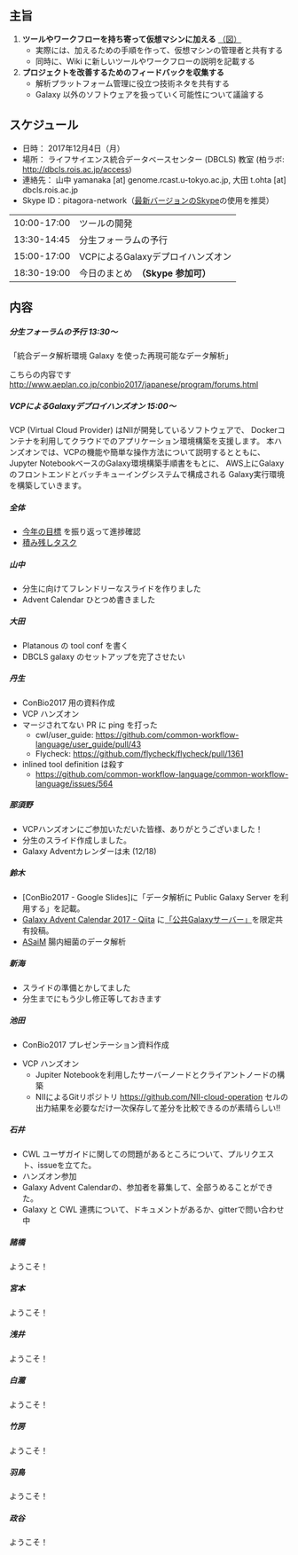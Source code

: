 
主旨
----

1.  **ツールやワークフローを持ち寄って仮想マシンに加える** [（図）](http://www.pitagora-galaxy.org/_/rsrc/1416890873801/about/about_overview.png)
    -   実際には、加えるための手順を作って、仮想マシンの管理者と共有する
    -   同時に、Wiki に新しいツールやワークフローの説明を記載する
2.  **プロジェクトを改善するためのフィードバックを収集する**
    -   解析プラットフォーム管理に役立つ技術ネタを共有する
    -   Galaxy 以外のソフトウェアを扱っていく可能性について議論する

スケジュール
------------

-   日時： 2017年12月4日（月）
-   場所： ライフサイエンス統合データベースセンター (DBCLS) 教室 (柏ラボ: <http://dbcls.rois.ac.jp/access>)
-   連絡先： 山中 yamanaka \[at\] genome.rcast.u-tokyo.ac.jp, 大田 t.ohta \[at\] dbcls.rois.ac.jp
-   Skype ID：pitagora-network（[最新バージョンのSkype](http://www.skype.com/ja/)の使用を推奨）

|             |                                    |
|-------------|------------------------------------|
| 10:00-17:00 | ツールの開発                       |
| 13:30-14:45 | 分生フォーラムの予行               |
| 15:00-17:00 | VCPによるGalaxyデプロイハンズオン  |
| 18:30-19:00 | 今日のまとめ　**（Skype 参加可）** |

内容
----

##### 分生フォーラムの予行 13:30〜

「統合データ解析環境 Galaxy を使った再現可能なデータ解析」

こちらの内容です　http://www.aeplan.co.jp/conbio2017/japanese/program/forums.html

##### VCPによるGalaxyデプロイハンズオン 15:00〜

VCP (Virtual Cloud Provider) はNIIが開発しているソフトウェアで、 Dockerコンテナを利用してクラウドでのアプリケーション環境構築を支援します。 本ハンズオンでは、VCPの機能や簡単な操作方法について説明するとともに、 Jupyter NotebookベースのGalaxy環境構築手順書をもとに、 AWS上にGalaxyのフロントエンドとバッチキューイングシステムで構成される Galaxy実行環境を構築していきます。

##### 全体

-   [今年の目標](https://docs.google.com/document/d/162X8s7kEEdZ5i5QBSDJyknsgW673b81p4WuFmklQaBU/edit) を振り返って進捗確認
-   [積み残しタスク](/積み残しタスク "wikilink")

##### 山中

-   分生に向けてフレンドリーなスライドを作りました
-   Advent Calendar ひとつめ書きました

##### 大田

-   Platanous の tool conf を書く
-   DBCLS galaxy のセットアップを完了させたい

##### 丹生

-   ConBio2017 用の資料作成
-   VCP ハンズオン
-   マージされてない PR に ping を打った
    -   cwl/user_guide: <https://github.com/common-workflow-language/user_guide/pull/43>
    -   Flycheck: <https://github.com/flycheck/flycheck/pull/1361>
-   inlined tool definition は殺す
    -   <https://github.com/common-workflow-language/common-workflow-language/issues/564>

##### 那須野

-   VCPハンズオンにご参加いただいた皆様、ありがとうございました！
-   分生のスライド作成しました。
-   Galaxy Adventカレンダーは未 (12/18)

##### 鈴木

-   \[ConBio2017 - Google Slides\]に「データ解析に Public Galaxy Server を利用する」を記載。
-   [Galaxy Advent Calendar 2017 - Qiita](https://qiita.com/advent-calendar/2017/galaxy) に[「公共Galaxyサーバー」](https://qiita.com/haruosuz/private/3585bdb0a93e7c30176f)を限定共有投稿。
-   [ASaiM](https://www.biorxiv.org/content/early/2017/09/04/183970) 腸内細菌のデータ解析

##### 新海

-   スライドの準備とかしてました
-   分生までにもう少し修正等しておきます

##### 池田

-   ConBio2017 プレゼンテーション資料作成

<!-- -->

-   VCP ハンズオン
    -   Jupiter Notebookを利用したサーバーノードとクライアントノードの構築
    -   NIIによるGitリポジトリ <https://github.com/NII-cloud-operation> セルの出力結果を必要なだけ一次保存して差分を比較できるのが素晴らしい!!

##### 石井

-   CWL ユーザガイドに関しての問題があるところについて、プルリクエスト、issueを立てた。
-   ハンズオン参加
-   Galaxy Advent Calendarの、参加者を募集して、全部うめることができた。
-   Galaxy と CWL 連携について、ドキュメントがあるか、gitterで問い合わせ中

##### 諸橋

ようこそ！

##### 宮本

ようこそ！

##### 浅井

ようこそ！

##### 白瀧

ようこそ！

##### 竹房

ようこそ！

##### 羽鳥

ようこそ！

##### 政谷

ようこそ！